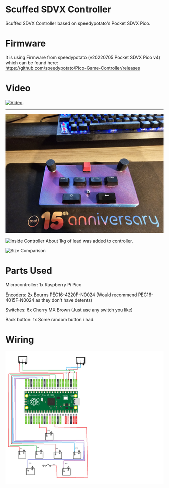 # Scuffed SDVX Controller

Scuffed SDVX Controller based on speedypotato's Pocket SDVX Pico.

# Firmware

It is using Firmware from speedypotato (v20220705 Pocket SDVX Pico v4) which can be found here: <br />
https://github.com/speedypotato/Pico-Game-Controller/releases

# Video

[![Video](https://img.youtube.com/vi/ihb2PBFyHsk/0.jpg)](https://www.youtube.com/watch?v=ihb2PBFyHsk).

___

![Controller](Controller.jpg)

![Inside Controller](Inside.jpg)
About 1kg of lead was added to controller.

![Size Comparison](Size.jpg)

# Parts Used

Microcontroller: 1x Raspberry Pi Pico

Encoders: 2x Bourns PEC16-4220F-N0024 (Would recommend PEC16-4015F-N0024 as they don't have detents)

Switches: 6x Cherry MX Brown (Just use any switch you like)

Back button: 1x Some random button i had.

# Wiring

![Wiring](SVDX%20Controller%20Schematic.png)
